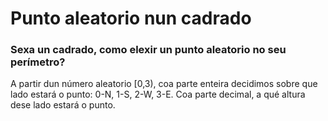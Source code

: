 # Punto aleatorio nun cadrado
### Sexa un cadrado, como elexir un punto aleatorio no seu perímetro?

A partir dun número aleatorio [0,3), coa parte enteira decidimos
sobre que lado estará o punto: 0-N, 1-S, 2-W, 3-E. Coa parte decimal,
a qué altura dese lado estará o punto. 
